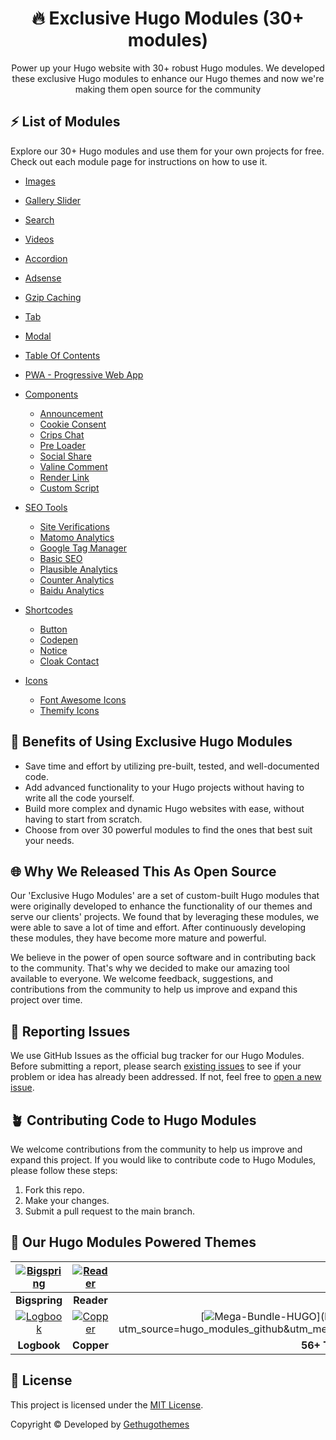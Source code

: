 <h1 align=center> 🔥 Exclusive Hugo Modules (30+ modules)</h1>  
<p align=center>Power up your Hugo website with 30+ robust Hugo modules. We developed these exclusive Hugo modules to enhance our Hugo themes and now we're making them open source for the community </p>

## ⚡ List of Modules

Explore our 30+ Hugo modules and use them for your own projects for free. Check out each module page for instructions on how to use it.

* [Images](https://github.com/gethugothemes/hugo-modules/tree/master/images)
* [Gallery Slider](https://github.com/gethugothemes/hugo-modules/tree/master/gallery-slider)
* [Search](https://github.com/gethugothemes/hugo-modules/tree/master/search)
* [Videos](https://github.com/gethugothemes/hugo-modules/tree/master/videos)
* [Accordion](https://github.com/gethugothemes/hugo-modules/tree/master/accordion)
* [Adsense](https://github.com/gethugothemes/hugo-modules/tree/master/adsense)
* [Gzip Caching](https://github.com/gethugothemes/hugo-modules/tree/master/gzip-caching)
* [Tab](https://github.com/gethugothemes/hugo-modules/tree/master/tab)
* [Modal](https://github.com/gethugothemes/hugo-modules/tree/master/modal)
* [Table Of Contents](https://github.com/gethugothemes/hugo-modules/tree/master/table-of-contents)
* [PWA - Progressive Web App](https://github.com/gethugothemes/hugo-modules/tree/master/pwa)

* [Components](https://github.com/gethugothemes/hugo-modules/tree/master/components)

  * [Announcement](https://github.com/gethugothemes/hugo-modules/tree/master/components/announcement)
  * [Cookie Consent](https://github.com/gethugothemes/hugo-modules/tree/master/components/cookie-consent)
  * [Crips Chat](https://github.com/gethugothemes/hugo-modules/tree/master/components/crisp-chat)
  * [Pre Loader](https://github.com/gethugothemes/hugo-modules/tree/master/components/preloader)
  * [Social Share](https://github.com/gethugothemes/hugo-modules/tree/master/components/social-share)
  * [Valine Comment](https://github.com/gethugothemes/hugo-modules/tree/master/components/valine-comment)
  * [Render Link](https://github.com/gethugothemes/hugo-modules/tree/master/components/render-link)
  * [Custom Script](https://github.com/gethugothemes/hugo-modules/tree/master/components/custom-script)

* [SEO Tools](https://github.com/gethugothemes/hugo-modules/tree/master/seo-tools)

  * [Site Verifications](https://github.com/gethugothemes/hugo-modules/tree/master/seo-tools/site-verifications)
  * [Matomo Analytics](https://github.com/gethugothemes/hugo-modules/tree/master/seo-tools/matomo-analytics)
  * [Google Tag Manager](https://github.com/gethugothemes/hugo-modules/tree/master/seo-tools/google-tag-manager)
  * [Basic SEO](https://github.com/gethugothemes/hugo-modules/tree/master/seo-tools/basic-seo)
  * [Plausible Analytics](https://github.com/gethugothemes/hugo-modules/tree/master/seo-tools/plausible-analytics)
  * [Counter Analytics](https://github.com/gethugothemes/hugo-modules/tree/master/seo-tools/counter-analytics)
  * [Baidu Analytics](https://github.com/gethugothemes/hugo-modules/tree/master/seo-tools/baidu-analytics)

* [Shortcodes](https://github.com/gethugothemes/hugo-modules/tree/master/shortcodes)
  * [Button](https://github.com/gethugothemes/hugo-modules/tree/master/shortcodes/button)
  * [Codepen](https://github.com/gethugothemes/hugo-modules/tree/master/shortcodes/codepen)
  * [Notice](https://github.com/gethugothemes/hugo-modules/tree/master/shortcodes/notice)
  * [Cloak Contact](https://github.com/gethugothemes/hugo-modules/tree/master/shortcodes/cloak-contact)

* [Icons](https://github.com/gethugothemes/hugo-modules/tree/master/seo-tools)
  * [Font Awesome Icons](https://github.com/gethugothemes/hugo-modules/tree/master/icons/font-awesome)
  * [Themify Icons](https://github.com/gethugothemes/hugo-modules/tree/master/icons/themify-icons)
  
## 📘 Benefits of Using Exclusive Hugo Modules

* Save time and effort by utilizing pre-built, tested, and well-documented code. </br>
* Add advanced functionality to your Hugo projects without having to write all the code yourself. </br>
* Build more complex and dynamic Hugo websites with ease, without having to start from scratch. </br>
* Choose from over 30 powerful modules to find the ones that best suit your needs.</br>

## 🌐 Why We Released This As Open Source

Our 'Exclusive Hugo Modules' are a set of custom-built Hugo modules that were originally developed to enhance the functionality of our themes and serve our clients' projects. We found that by leveraging these modules, we were able to save a lot of time and effort. After continuously developing these modules, they have become more mature and powerful.

We believe in the power of open source software and in contributing back to the community. That's why we decided to make our amazing tool available to everyone. We welcome feedback, suggestions, and contributions from the community to help us improve and expand this project over time.

## 🐞 Reporting Issues

We use GitHub Issues as the official bug tracker for our Hugo Modules. Before submitting a report, please search [existing issues](https://github.com/gethugothemes/hugo-modules/issues) to see if your problem or idea has already been addressed. If not, feel free to [open a new issue](https://github.com/gethugothemes/hugo-modules/issues).

## 🪴 Contributing Code to Hugo Modules

We welcome contributions from the community to help us improve and expand this project. If you would like to contribute code to Hugo Modules, please follow these steps:

1. Fork this repo.
2. Make your changes.
4. Submit a pull request to the main branch.

## 🚀 Our Hugo Modules Powered Themes

| [![Bigspring](https://demo.gethugothemes.com/thumbnails/bigspring.png)](https://gethugothemes.com/products/bigspring/) | [![Reader](https://demo.gethugothemes.com/thumbnails/reader.png)](https://gethugothemes.com/products/reader/) | [![Agico](https://demo.gethugothemes.com/thumbnails/agico.png)](https://gethugothemes.com/products/agico/) |
|:---:|:---:|:---:|
| **Bigspring** | **Reader** | **Agico** |
| [![Logbook](https://demo.gethugothemes.com/thumbnails/logbook.png)](https://gethugothemes.com/products/logbook/) | [![Copper](https://demo.gethugothemes.com/thumbnails/copper.png)](https://gethugothemes.com/products/copper/) | [![Mega-Bundle-HUGO](https://demo.gethugothemes.com/thumbnails/bundle.png?)](https://gethugothemes.com/bundle/?utm_source=hugo_modules_github&utm_medium=referral&utm_campaign=github_theme_readme) |
| **Logbook** |  **Copper** | **56+ Themes Bundle** |

## 📝 License

This project is licensed under the [MIT License](https://github.com/gethugothemes/hugo-modules/blob/master/LICENSE).

Copyright &copy; Developed by [Gethugothemes](https://gethugothemes.com)
